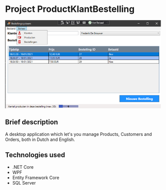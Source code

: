 # Project ProductKlantBestelling

![Banner](Screenshot.png)

## Brief description
A desktop application which let's you manage Products, Customers and Orders, both in Dutch and English.

## Technologies used
- .NET Core
- WPF
- Entity Framework Core
- SQL Server
